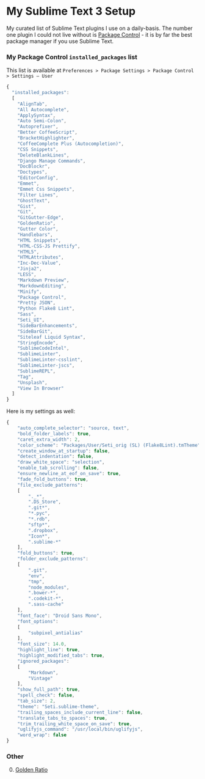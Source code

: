My Sublime Text 3 Setup
==========

My curated list of Sublime Text plugins I use on a daily-basis. The number one plugin I could not live without is [Package Control](https://github.com/wbond/sublime_package_control) - it is by far the best package manager if you use Sublime Text.

### My Package Control `installed_packages` list

This list is available at `Preferences > Package Settings > Package Control > Settings – User`

```js
{
  "installed_packages":
  [
    "AlignTab",
    "All Autocomplete",
    "ApplySyntax",
    "Auto Semi-Colon",
    "Autoprefixer",
    "Better CoffeeScript",
    "BracketHighlighter",
    "CoffeeComplete Plus (Autocompletion)",
    "CSS Snippets",
    "DeleteBlankLines",
    "Django Manage Commands",
    "DocBlockr",
    "Doctypes",
    "EditorConfig",
    "Emmet",
    "Emmet Css Snippets",
    "Filter Lines",
    "GhostText",
    "Gist",
    "Git",
    "GitGutter-Edge",
    "GoldenRatio",
    "Gutter Color",
    "Handlebars",
    "HTML Snippets",
    "HTML-CSS-JS Prettify",
    "HTML5",
    "HTMLAttributes",
    "Inc-Dec-Value",
    "Jinja2",
    "LESS",
    "Markdown Preview",
    "MarkdownEditing",
    "Minify",
    "Package Control",
    "Pretty JSON",
    "Python Flake8 Lint",
    "Sass",
    "Seti_UI",
    "SideBarEnhancements",
    "SideBarGit",
    "Siteleaf Liquid Syntax",
    "StringEncode",
    "SublimeCodeIntel",
    "SublimeLinter",
    "SublimeLinter-csslint",
    "SublimeLinter-jscs",
    "SublimeREPL",
    "Tag",
    "Unsplash",
    "View In Browser"
  ]
}
```

Here is my settings as well:

```js
{
    "auto_complete_selector": "source, text",
    "bold_folder_labels": true,
    "caret_extra_width": 2,
    "color_scheme": "Packages/User/Seti_orig (SL) (Flake8Lint).tmTheme",
    "create_window_at_startup": false,
    "detect_indentation": false,
    "draw_white_space": "selection",
    "enable_tab_scrolling": false,
    "ensure_newline_at_eof_on_save": true,
    "fade_fold_buttons": true,
    "file_exclude_patterns":
    [
        "._*",
        ".DS_Store",
        ".git*",
        "*.pyc",
        "*.rdb",
        "sftp*",
        ".dropbox",
        "Icon*",
        ".sublime-*"
    ],
    "fold_buttons": true,
    "folder_exclude_patterns":
    [
        ".git",
        "env",
        "tmp",
        "node_modules",
        ".bower-*",
        ".codekit-*",
        ".sass-cache"
    ],
    "font_face": "Droid Sans Mono",
    "font_options":
    [
        "subpixel_antialias"
    ],
    "font_size": 14.0,
    "highlight_line": true,
    "highlight_modified_tabs": true,
    "ignored_packages":
    [
        "Markdown",
        "Vintage"
    ],
    "show_full_path": true,
    "spell_check": false,
    "tab_size": 2,
    "theme": "Seti.sublime-theme",
    "trailing_spaces_include_current_line": false,
    "translate_tabs_to_spaces": true,
    "trim_trailing_white_space_on_save": true,
    "uglifyjs_command": "/usr/local/bin/uglifyjs",
    "word_wrap": false
}
```


### Other

0. [Golden Ratio](https://sublime.wbond.net/packages/GoldenRatio)
